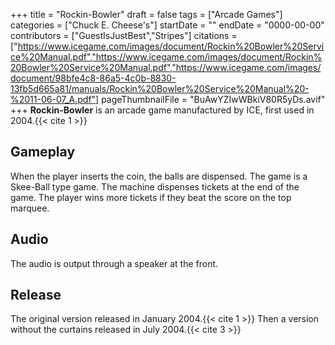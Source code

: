 +++
title = "Rockin-Bowler"
draft = false
tags = ["Arcade Games"]
categories = ["Chuck E. Cheese's"]
startDate = ""
endDate = "0000-00-00"
contributors = ["GuestIsJustBest","Stripes"]
citations = ["https://www.icegame.com/images/document/Rockin%20Bowler%20Service%20Manual.pdf","https://www.icegame.com/images/document/Rockin%20Bowler%20Service%20Manual.pdf","https://www.icegame.com/images/document/98bfe4c8-86a5-4c0b-8830-13fb5d665a81/manuals/Rockin%20Bowler%20Service%20Manual%20-%2011-06-07_A.pdf"]
pageThumbnailFile = "BuAwYZIwWBkiV80R5yDs.avif"
+++
**Rockin-Bowler** is an arcade game manufactured by ICE, first used in 2004.{{< cite 1 >}}

## Gameplay

When the player inserts the coin, the balls are dispensed. The game is a Skee-Ball type game. The machine dispenses tickets at the end of the game. The player wins more tickets if they beat the score on the top marquee.

## Audio

The audio is output through a speaker at the front.

## Release

The original version released in January 2004.{{< cite 1 >}} Then a version without the curtains released in July 2004.{{< cite 3 >}}
